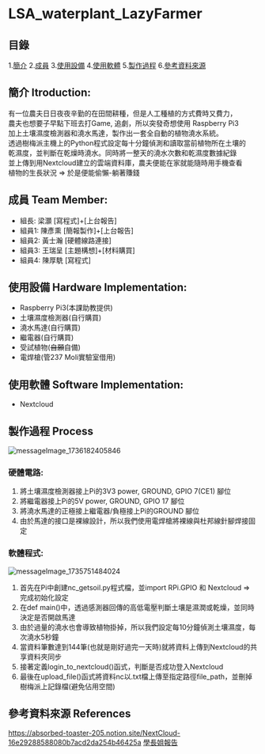 # LSA_waterplant_LazyFarmer
## 目錄 
1.[簡介](#簡介)
2.[成員](#成員)
3.[使用設備](#使用設備)
4.[使用軟體](#使用軟體)
5.[製作過程](#製作過程)
6.[參考資料來源](#參考資料來源)

## 簡介 Itroduction:
有一位農夫日日夜夜辛勤的在田間耕種，但是人工種植的方式費時又費力，<br>
農夫也想要子早點下班去打Game, 追劇，所以突發奇想使用 Raspberry Pi3<br>
加上土壤濕度檢測器和澆水馬達，製作出一套全自動的植物澆水系統。<br>
透過樹梅派主機上的Python程式設定每十分鐘偵測和讀取當前植物所在土壤的<br>
乾濕度，並判斷在乾燥時澆水。同時將一整天的澆水次數和乾濕度數據紀錄<br>
並上傳到用Nextcloud建立的雲端資料庫，農夫便能在家就能隨時用手機查看<br>
植物的生長狀況 => 於是便能偷懶-躺著賺錢

## 成員 Team Member:
* 組長:  梁灝   [寫程式]+[上台報告]
* 組員1: 陳彥熏 [簡報製作]+[上台報告]
* 組員2: 黃士瀚 [硬體線路連接]
* 組員3: 王瑞呈 [主題構想]+[材料購買]
* 組員4: 陳厚駪 [寫程式]

## 使用設備 Hardware Implementation:
* Raspberry Pi3(本課助教提供)
* 土壤濕度檢測器(自行購買)
* 澆水馬達(自行購買)
* 繼電器(自行購買)
* 受試植物(~~自願~~自備)
* 電焊槍(管237 Moli實驗室借用)

## 使用軟體 Software Implementation:
* Nextcloud
  <br>

## 製作過程 Process

![messageImage_1736182405846](https://github.com/user-attachments/assets/dd6b0101-8aa3-4784-af23-bbdab0acef1a)
### 硬體電路:
1. 將土壤濕度檢測器接上Pi的3V3 power, GROUND, GPIO 7(CE1) 腳位
2. 將繼電器接上Pi的5V power, GROUND, GPIO 17 腳位
3. 將澆水馬達的正極接上繼電器/負極接上Pi的GROUND 腳位
4. 由於馬達的接口是裸線設計，所以我們使用電焊槍將裸線與杜邦線針腳焊接固定

### 軟體程式:
![messageImage_1735751484024](https://github.com/user-attachments/assets/c662a6f7-cf59-4dbb-9249-74078d3a4894)
1. 首先在Pi中創建nc_getsoil.py程式檔，並import RPi.GPIO 和 Nextcloud => 完成初始化設定
2. 在def main()中，透過感測器回傳的高低電壓判斷土壤是濕潤或乾燥，並同時決定是否開啟馬達
3. 由於過量的澆水也會導致植物掛掉，所以我們設定每10分鐘偵測土壤濕度，每次澆水5秒鐘
4. 當資料筆數達到144筆(也就是剛好過完一天時)就將資料上傳到Nextcloud的共享資料夾同步
5. 接著定義login_to_nextcloud()函式，判斷是否成功登入Nextcloud
6. 最後在upload_file()函式將資料nc以.txt檔上傳至指定路徑file_path，並刪掉樹梅派上記錄檔(避免佔用空間)

## 參考資料來源 References
https://absorbed-toaster-205.notion.site/NextCloud-16e29288588080b7acd2da254b46425a
[學長姐報告](https://github.com/NCNU-OpenSource/WaterPlant)
[]()
